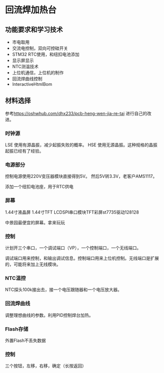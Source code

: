 # 回流焊加热台

## 功能要求和学习技术

- 市电取用
- 交流电控制，双向可控硅开关
- STM32 RTC使用，和纽扣电池添加
- 显示屏显示
- NTC测温技术
- 上位机通信，上位机的制作
- 回流焊曲线控制
- InteractiveHtmlBom

## 材料选择

参考<https://oshwhub.com/dhx233/pcb-heng-wen-jia-re-tai>
进行自己的改进。

### 时钟源

LSE 使用有源晶振，减少起振失败的概率。
HSE 使用无源晶振。这种规格的晶振起振已经有了经验。

### 电源部分

控制电源使用220V变压器模块直接得到5V。
然后5V转3.3V，老客户AMS1117。

添加一个纽扣电池座，用于RTC供电

### 屏幕

1.44寸液晶屏 1.44寸TFT LCDSPI串口模块TFT彩屏st7735驱动128128

中景园最便宜的屏幕。拿来玩玩

### 控制

计划开三个串口，一个调试端口（VP），一个控制端口，一个无线端口。

调试端口用来控制，和输出调试信息。控制端口用来上位机控制。无线端口是扩展的，可能将来加上无线模块。

### NTC温控

NTC探头100k接出去，接一个电压跟随器和一个电压放大器。

### 回流焊曲线

调整理想曲线的参数。利用PID控制焊台加热。

### Flash存储

外置Flash不丢失数据

### 控制

三个按钮，左移，右移，确定（长按返回）





